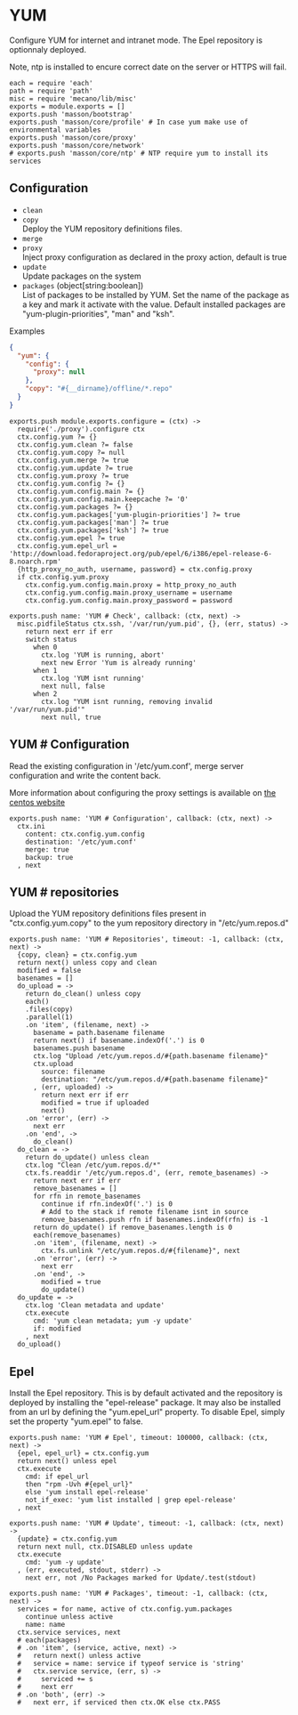 
# YUM

Configure YUM for internet and intranet mode. The Epel repository is optionnaly
deployed.

Note, ntp is installed to encure correct date on the server or HTTPS will fail.

    each = require 'each'
    path = require 'path'
    misc = require 'mecano/lib/misc'
    exports = module.exports = []
    exports.push 'masson/bootstrap'
    exports.push 'masson/core/profile' # In case yum make use of environmental variables
    exports.push 'masson/core/proxy'
    exports.push 'masson/core/network'
    # exports.push 'masson/core/ntp' # NTP require yum to install its services

## Configuration

*   `clean`   
*   `copy`   
    Deploy the YUM repository definitions files.   
*   `merge`   
*   `proxy`   
    Inject proxy configuration as declared in the proxy 
    action, default is true   
*   `update`   
    Update packages on the system   
*   `packages` (object[string:boolean])   
    List of packages to be installed by YUM. Set the name of the package as a
    key and mark it activate with the value. Default installed packages are
    "yum-plugin-priorities", "man" and "ksh".   

Examples

```json
{
  "yum": {
    "config": {
      "proxy": null
    },
    "copy": "#{__dirname}/offline/*.repo"
  }
}
```

    exports.push module.exports.configure = (ctx) ->
      require('./proxy').configure ctx
      ctx.config.yum ?= {}
      ctx.config.yum.clean ?= false
      ctx.config.yum.copy ?= null
      ctx.config.yum.merge ?= true
      ctx.config.yum.update ?= true
      ctx.config.yum.proxy ?= true
      ctx.config.yum.config ?= {}
      ctx.config.yum.config.main ?= {}
      ctx.config.yum.config.main.keepcache ?= '0'
      ctx.config.yum.packages ?= {}
      ctx.config.yum.packages['yum-plugin-priorities'] ?= true
      ctx.config.yum.packages['man'] ?= true
      ctx.config.yum.packages['ksh'] ?= true
      ctx.config.yum.epel ?= true
      ctx.config.yum.epel_url = 'http://download.fedoraproject.org/pub/epel/6/i386/epel-release-6-8.noarch.rpm'
      {http_proxy_no_auth, username, password} = ctx.config.proxy
      if ctx.config.yum.proxy
        ctx.config.yum.config.main.proxy = http_proxy_no_auth
        ctx.config.yum.config.main.proxy_username = username
        ctx.config.yum.config.main.proxy_password = password

    exports.push name: 'YUM # Check', callback: (ctx, next) ->
      misc.pidfileStatus ctx.ssh, '/var/run/yum.pid', {}, (err, status) ->
        return next err if err
        switch status
          when 0
            ctx.log 'YUM is running, abort'
            next new Error 'Yum is already running'
          when 1
            ctx.log 'YUM isnt running'
            next null, false
          when 2
            ctx.log "YUM isnt running, removing invalid '/var/run/yum.pid'"
            next null, true

## YUM # Configuration

Read the existing configuration in '/etc/yum.conf', 
merge server configuration and write the content back.

More information about configuring the proxy settings 
is available on [the centos website](http://www.centos.org/docs/5/html/yum/sn-yum-proxy-server.html)

    exports.push name: 'YUM # Configuration', callback: (ctx, next) ->
      ctx.ini
        content: ctx.config.yum.config
        destination: '/etc/yum.conf'
        merge: true
        backup: true
      , next

## YUM # repositories

Upload the YUM repository definitions files present in 
"ctx.config.yum.copy" to the yum repository directory 
in "/etc/yum.repos.d"

    exports.push name: 'YUM # Repositories', timeout: -1, callback: (ctx, next) ->
      {copy, clean} = ctx.config.yum
      return next() unless copy and clean
      modified = false
      basenames = []
      do_upload = ->
        return do_clean() unless copy
        each()
        .files(copy)
        .parallel(1)
        .on 'item', (filename, next) ->
          basename = path.basename filename
          return next() if basename.indexOf('.') is 0
          basenames.push basename
          ctx.log "Upload /etc/yum.repos.d/#{path.basename filename}"
          ctx.upload
            source: filename
            destination: "/etc/yum.repos.d/#{path.basename filename}"
          , (err, uploaded) ->
            return next err if err
            modified = true if uploaded
            next()
        .on 'error', (err) ->
          next err
        .on 'end', ->
          do_clean()
      do_clean = ->
        return do_update() unless clean
        ctx.log "Clean /etc/yum.repos.d/*"
        ctx.fs.readdir '/etc/yum.repos.d', (err, remote_basenames) ->
          return next err if err
          remove_basenames = []
          for rfn in remote_basenames
            continue if rfn.indexOf('.') is 0
            # Add to the stack if remote filename isnt in source
            remove_basenames.push rfn if basenames.indexOf(rfn) is -1
          return do_update() if remove_basenames.length is 0
          each(remove_basenames)
          .on 'item', (filename, next) ->
            ctx.fs.unlink "/etc/yum.repos.d/#{filename}", next
          .on 'error', (err) ->
            next err
          .on 'end', ->
            modified = true
            do_update()
      do_update = ->
        ctx.log 'Clean metadata and update'
        ctx.execute
          cmd: 'yum clean metadata; yum -y update'
          if: modified
        , next
      do_upload()

## Epel

Install the Epel repository. This is by default activated and the repository is
deployed by installing the "epel-release" package. It may also be installed from
an url by defining the "yum.epel_url" property. To disable Epel, simply set the
property "yum.epel" to false.

    exports.push name: 'YUM # Epel', timeout: 100000, callback: (ctx, next) ->
      {epel, epel_url} = ctx.config.yum
      return next() unless epel
      ctx.execute
        cmd: if epel_url
        then "rpm -Uvh #{epel_url}"
        else 'yum install epel-release' 
        not_if_exec: 'yum list installed | grep epel-release'
      , next

    exports.push name: 'YUM # Update', timeout: -1, callback: (ctx, next) ->
      {update} = ctx.config.yum
      return next null, ctx.DISABLED unless update
      ctx.execute
        cmd: 'yum -y update'
      , (err, executed, stdout, stderr) ->
        next err, not /No Packages marked for Update/.test(stdout)

    exports.push name: 'YUM # Packages', timeout: -1, callback: (ctx, next) ->
      services = for name, active of ctx.config.yum.packages
        continue unless active
        name: name
      ctx.service services, next
      # each(packages)
      # .on 'item', (service, active, next) ->
      #   return next() unless active
      #   service = name: service if typeof service is 'string'
      #   ctx.service service, (err, s) ->
      #     serviced += s
      #     next err
      # .on 'both', (err) ->
      #   next err, if serviced then ctx.OK else ctx.PASS




